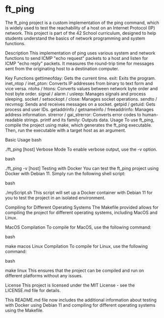 # ft_ping


The ft_ping project is a custom implementation of the ping command, which is widely used to test the reachability of a host on an Internet Protocol (IP) network. This project is part of the 42 School curriculum, designed to help students understand the basics of network programming and system functions.

Description
This implementation of ping uses various system and network functions to send ICMP "echo request" packets to a host and listen for ICMP "echo reply" packets. It measures the round-trip time for messages sent from the originating host to a destination computer.

Key Functions
gettimeofday: Gets the current time.
exit: Exits the program.
inet_ntop / inet_pton: Converts IP addresses from binary to text form and vice versa.
ntohs / htons: Converts values between network byte order and host byte order.
signal / alarm / usleep: Manages signals and process sleeping.
socket / setsockopt / close: Manages socket operations.
sendto / recvmsg: Sends and receives messages on a socket.
getpid / getuid: Gets process and user IDs.
getaddrinfo / getnameinfo / freeaddrinfo: Manages address information.
strerror / gai_strerror: Converts error codes to human-readable strings.
printf and its family: Outputs data.
Usage
To use ft_ping, compile the project using make, which generates the ft_ping executable. Then, run the executable with a target host as an argument.

Basic Usage
bash


./ft_ping [host]
Verbose Mode
To enable verbose output, use the -v option.

bash


./ft_ping -v [host]
Testing with Docker
You can test the ft_ping project using Docker with Debian 11. Simply run the following shell script:

bash


./myScript.sh
This script will set up a Docker container with Debian 11 for you to test the project in an isolated environment.

Compiling for Different Operating Systems
The Makefile provided allows for compiling the project for different operating systems, including MacOS and Linux.

MacOS Compilation
To compile for MacOS, use the following command:

bash


make macos
Linux Compilation
To compile for Linux, use the following command:

bash


make linux
This ensures that the project can be compiled and run on different platforms without any issues.

License
This project is licensed under the MIT License - see the LICENSE.md file for details.

This README.md file now includes the additional information about testing with Docker using Debian 11 and compiling for different operating systems using the Makefile.
